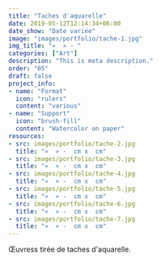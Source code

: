 ```yaml
---
title: "Taches d'aquarelle"
date: 2019-05-12T12:14:34+06:00
date_show: "Date variée"
image: "images/portfolio/tache-1.jpg"
img_title: "«  » - "
categories: ["Art"]
description: "This is meta description."
order: "05"
draft: false
project_info:
- name: "Format"
  icon: "rulers"
  content: "various"
- name: "Support"
  icon: "brush-fill"
  content: "Watercolor on paper"
resources:
- src: images/portfolio/tache-2.jpg
  title: "«  » -  cm x  cm"
- src: images/portfolio/tache-3.jpg
  title: "«  » -  cm x  cm"
- src: images/portfolio/tache-4.jpg
  title: "«  » -  cm x  cm"
- src: images/portfolio/tache-5.jpg
  title: "«  » -  cm x  cm"
- src: images/portfolio/tache-6.jpg
  title: "«  » -  cm x  cm"
- src: images/portfolio/tache-7.jpg
  title: "«  » -  cm x  cm"
---
```

Œuvress tirée de taches d'aquarelle.
